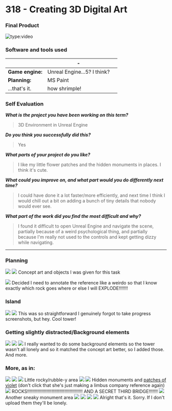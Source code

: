 # 318 - Creating 3D Digital Art
### Final Product
![type:video](https://drive.google.com/file/d/14j_uVh6Vw-HYkHUhp80yvc1ZwdMKotzO/preview)
### Software and tools used

|                  | -                           |     |
| ---------------- | --------------------------- | --- |
| **Game engine:** | Unreal Engine...5? I think? |     |
| **Planning:**    | MS Paint                    |     |
| ...that's it.    | how shrimple!               |     |

### Self Evaluation
***What is the project you have been working on this term?***

> 3D Environment in Unreal Engine

***Do you think you successfully did this?***

> Yes

***What parts of your project do you like?***

> I like my little flower patches and the hidden monuments in places. I think it's cute.

***What could you improve on, and what part would you do differently next time?***

> I could have done it a lot faster/more efficiently, and next time I think I would chill out a bit on adding a bunch of tiny details that nobody would ever see.

***What part of the work did you find the most difficult and why?***

> I found it difficult to open Unreal Engine and navigate the scene, partially because of a weird psychological thing, and partially because I'm really not used to the controls and kept getting dizzy while navigating.

----
### Planning
![]( https://drive.google.com/thumbnail?id=1QHuRSq_AjtNHEOXe-zBJKa7L0UkGtXqA&sz=s4000)
![]( https://drive.google.com/thumbnail?id=1pM2Zl9GOI5sYOZfgdjbekImzWG8GyFuM&sz=s4000)
Concept art and objects I was given for this task

![]( https://drive.google.com/thumbnail?id=19JSHTQAxtExKzpnOkVy_va576qt6DsX0&sz=s4000)
Decided I need to annotate the reference like a weirdo so that I know exactly which rock goes where or else I will EXPLODE!!!!!!!

### Island
![]( https://drive.google.com/thumbnail?id=1ApTlQeFmMxKxeL0j-5oc5ZdJO_FWc0nc&sz=s4000)
![]( https://drive.google.com/thumbnail?id=1M98TSmnSGIjKYrv5UDBrsVdrKZPCtnop&sz=s4000)
This was so straightforward I genuinely forgot to take progress screenshots, but hey. Cool tower!
### Getting slightly distracted/Background elements
![]( https://drive.google.com/thumbnail?id=1rdy-mysGjarvBRRE4SoHIY-Mt95yQ7B5&sz=s4000)
![]( https://drive.google.com/thumbnail?id=1XUX82XyRLQVormTddcQ5QXpERGadQDtX&sz=s4000)
![]( https://drive.google.com/thumbnail?id=1BiTwQQ26Q6g52UTtZSZUEMayawR8ptFv&sz=s4000)
I really wanted to do some background elements so the tower wasn't all lonely and so it matched the concept art better, so I added those. And more.

### More, as in:
![]( https://drive.google.com/thumbnail?id=1On3goozfJAMf6HWetK1s4xLZlwkmK9Ve&sz=s4000)
![]( https://drive.google.com/thumbnail?id=1y5Ue5CXJqglJqEHG2pNPPTIIdCwovqHF&sz=s4000)
![](Screenshot_2024-07-19_142925.png)
Little rocky/rubble-y area
![]( https://drive.google.com/thumbnail?id=1Au_ZSE6m8HQJ23X4MRR6pvXSqFTDfcEh&sz=s4000)
![]( https://drive.google.com/thumbnail?id=1whI95eZsr27nNg7_boJ1rkW8TTgQn8Cs&sz=s4000)
Hidden monuments and [patches of violet](https://youtu.be/G_JfKOjwzwo) (don't click that she's just making a limbus company reference again)
![]( https://drive.google.com/thumbnail?id=1zekoyKt8bokJmTm0vvAD5ll--YUUCZbb&sz=s4000)
ROCKS!!!!!!!!!!!!!!!!!!!!!!!!!!!!!!!!!!!!!!!!!!! AND A SECRET THIRD BRIDGE!!!!!!!
![]( https://drive.google.com/thumbnail?id=1j8yd6IU0Vjpxzl3rVQGKSDTJLnA8irTr&sz=s4000)
Another sneaky monument area
![]( https://drive.google.com/thumbnail?id=1zNbsjipXkMtsGIWFJZQE1Jw62U4oCW11&sz=s4000)
![]( https://drive.google.com/thumbnail?id=1LJRxjoz7yTJ5PqVSbGuxVd0NW78l0rrU&sz=s4000)
![]( https://drive.google.com/thumbnail?id=1tFEe6x6LcdeiTERLm2KS8gaug32_dBHn&sz=s4000)
![]( https://drive.google.com/thumbnail?id=1nHz-4ogkJL8T0MUk_RstHW77Fbg1J3-X&sz=s4000)
Alright that's it. Sorry. If I don't upload them they'll be lonely.